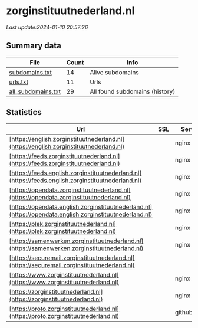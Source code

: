 # zorginstituutnederland.nl
*Last update:2024-01-10 20:57:26*
## Summary data
| File       | Count | Info |
|------------|-------|------|
|[subdomains.txt](/data/zorginstituutnederland/subdomains.txt)|14|Alive subdomains|
|[urls.txt](/data/zorginstituutnederland/urls.txt)|11|Urls|
|[all_subdomains.txt](/data/zorginstituutnederland/all_subdomains.txt)|29|All found subdomains (history)|
## Statistics
| Url | SSL | Server | Cookie | HSTS | CSP | XFO | XXP | RP | Tech |
|------------|-------|------|------|------|------|------|------|------|------|
|[https://english.zorginstituutnederland.nl](https://english.zorginstituutnederland.nl)| |nginx| |:white_check_mark: | |:warning: |:white_check_mark: | |:white_check_mark: | |:white_check_mark: | |Bloomreach HSTS Ngin...| |
|[https://feeds.zorginstituutnederland.nl](https://feeds.zorginstituutnederland.nl)| |nginx| |:white_check_mark: | | |:white_check_mark: | |:white_check_mark: | |:white_check_mark: | |HSTS Nginx| |
|[https://feeds.english.zorginstituutnederland.nl](https://feeds.english.zorginstituutnederland.nl)| |nginx| |:white_check_mark: | | |:white_check_mark: | |:white_check_mark: | |:white_check_mark: | |HSTS Nginx| |
|[https://opendata.zorginstituutnederland.nl](https://opendata.zorginstituutnederland.nl)| |nginx| |:white_check_mark: | | |:white_check_mark: | |:white_check_mark: | |:white_check_mark: | |HSTS Nginx| |
|[https://opendata.english.zorginstituutnederland.nl](https://opendata.english.zorginstituutnederland.nl)| |nginx| |:white_check_mark: | | |:white_check_mark: | |:white_check_mark: | |:white_check_mark: | |HSTS Nginx| |
|[https://plek.zorginstituutnederland.nl](https://plek.zorginstituutnederland.nl)| |nginx|:warning: |:white_check_mark: | |:warning: |:white_check_mark: | |:white_check_mark: | |:white_check_mark: | |Express HSTS Nginx S...| |
|[https://samenwerken.zorginstituutnederland.nl](https://samenwerken.zorginstituutnederland.nl)| |nginx|:warning: |:white_check_mark: | |:warning: |:white_check_mark: | |:white_check_mark: | |:white_check_mark: | |Express HSTS Nginx S...| |
|[https://securemail.zorginstituutnederland.nl](https://securemail.zorginstituutnederland.nl)| | | |:white_check_mark: | |:warning: | |:white_check_mark: | |:white_check_mark: | |HSTS| |
|[https://www.zorginstituutnederland.nl](https://www.zorginstituutnederland.nl)| |nginx| |:white_check_mark: | |:warning: |:white_check_mark: | |:white_check_mark: | |:white_check_mark: | |Bloomreach HSTS Ngin...| |
|[https://zorginstituutnederland.nl](https://zorginstituutnederland.nl)| |nginx| |:white_check_mark: | |:warning: |:white_check_mark: | |:white_check_mark: | |:white_check_mark: | |HSTS Nginx| |
|[https://proto.zorginstituutnederland.nl](https://proto.zorginstituutnederland.nl)| |github.com|:warning: |:white_check_mark: | |:warning: |:white_check_mark: | |:white_check_mark: | |:white_check_mark: | |Fastly GitHub Pages...| |
